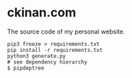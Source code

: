 # ckinan.com

The source code of my personal website.

```
pip3 freeze > requirements.txt
pip install -r requirements.txt
python3 generate.py
# see dependency hierarchy
$ pipdeptree
```
